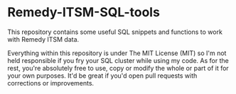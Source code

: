# Remedy-ITSM-SQL-tools
This repository contains some useful SQL snippets and functions to work with Remedy ITSM data.

Everything within this repository is under The MIT License (MIT) so I'm not held responsible if you fry your SQL cluster while using my code. As for the rest, you're absolutely free to use, copy or modify the whole or part of it for your own purposes. It'd be great if you'd open pull requests with corrections or improvements.
